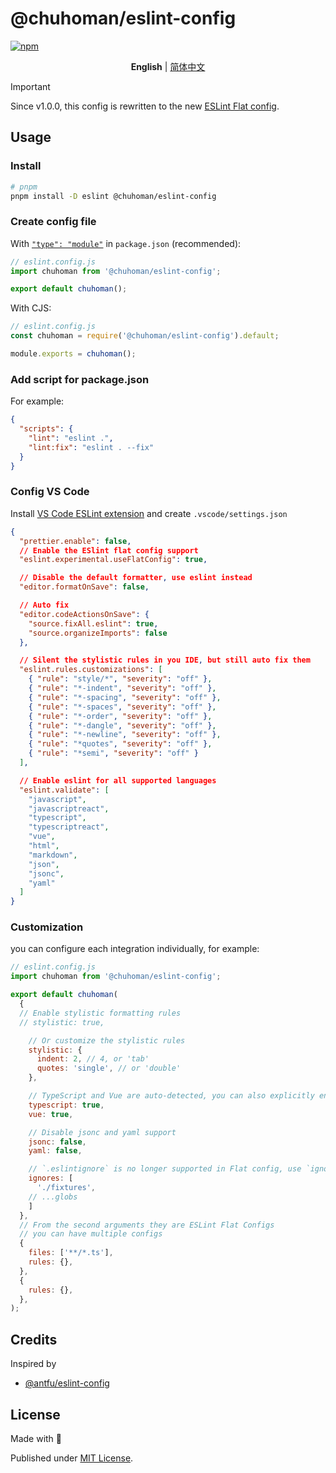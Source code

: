 # @chuhoman/eslint-config

[![npm](https://img.shields.io/npm/v/@chuhoman/eslint-config?color=91B2D4&label=)](https://npmjs.com/package/@chuhoman/eslint-config)

<p align='center'>
<b>English</b> | <a href="https://github.com/ChuHoMan/eslint-config/blob/main/README.zh-CN.md">简体中文</a>
</p>


> [!IMPORTANT]
> Since v1.0.0, this config is rewritten to the new [ESLint Flat config](https://eslint.org/docs/latest/use/configure/configuration-files-new).

## Usage

### Install

```bash
# pnpm
pnpm install -D eslint @chuhoman/eslint-config
```

### Create config file

With [`"type": "module"`](https://nodejs.org/api/packages.html#type) in `package.json` (recommended):

```js
// eslint.config.js
import chuhoman from '@chuhoman/eslint-config';

export default chuhoman();
```

With CJS:

```js
// eslint.config.js
const chuhoman = require('@chuhoman/eslint-config').default;

module.exports = chuhoman();
```

### Add script for package.json

For example:

```json
{
  "scripts": {
    "lint": "eslint .",
    "lint:fix": "eslint . --fix"
  }
}
```

### Config VS Code

Install [VS Code ESLint extension](https://marketplace.visualstudio.com/items?itemName=dbaeumer.vscode-eslint) and create `.vscode/settings.json`

```json
{
  "prettier.enable": false,
  // Enable the ESlint flat config support
  "eslint.experimental.useFlatConfig": true,

  // Disable the default formatter, use eslint instead
  "editor.formatOnSave": false,

  // Auto fix
  "editor.codeActionsOnSave": {
    "source.fixAll.eslint": true,
    "source.organizeImports": false
  },

  // Silent the stylistic rules in you IDE, but still auto fix them
  "eslint.rules.customizations": [
    { "rule": "style/*", "severity": "off" },
    { "rule": "*-indent", "severity": "off" },
    { "rule": "*-spacing", "severity": "off" },
    { "rule": "*-spaces", "severity": "off" },
    { "rule": "*-order", "severity": "off" },
    { "rule": "*-dangle", "severity": "off" },
    { "rule": "*-newline", "severity": "off" },
    { "rule": "*quotes", "severity": "off" },
    { "rule": "*semi", "severity": "off" }
  ],

  // Enable eslint for all supported languages
  "eslint.validate": [
    "javascript",
    "javascriptreact",
    "typescript",
    "typescriptreact",
    "vue",
    "html",
    "markdown",
    "json",
    "jsonc",
    "yaml"
  ]
}
```

### Customization

you can configure each integration individually, for example:

```js
// eslint.config.js
import chuhoman from '@chuhoman/eslint-config';

export default chuhoman(
  {
  // Enable stylistic formatting rules
  // stylistic: true,

    // Or customize the stylistic rules
    stylistic: {
      indent: 2, // 4, or 'tab'
      quotes: 'single', // or 'double'
    },

    // TypeScript and Vue are auto-detected, you can also explicitly enable them:
    typescript: true,
    vue: true,

    // Disable jsonc and yaml support
    jsonc: false,
    yaml: false,

    // `.eslintignore` is no longer supported in Flat config, use `ignores` instead
    ignores: [
      './fixtures',
    // ...globs
    ]
  },
  // From the second arguments they are ESLint Flat Configs
  // you can have multiple configs
  {
    files: ['**/*.ts'],
    rules: {},
  },
  {
    rules: {},
  },
);
```


## Credits

Inspired by

- [@antfu/eslint-config](https://github.com/antfu/eslint-config)

## License

Made with 💙

Published under [MIT License](./LICENSE).
